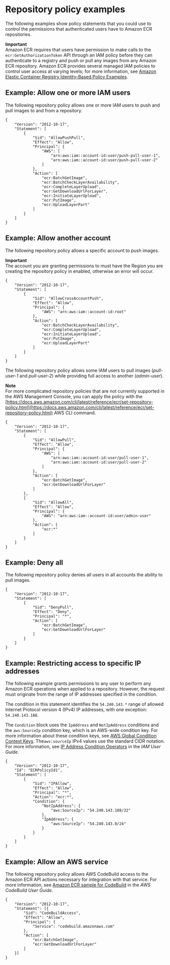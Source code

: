 # Repository policy examples<a name="repository-policy-examples"></a>

The following examples show policy statements that you could use to control the permissions that authenticated users have to Amazon ECR repositories\.

**Important**  
Amazon ECR requires that users have permission to make calls to the `ecr:GetAuthorizationToken` API through an IAM policy before they can authenticate to a registry and push or pull any images from any Amazon ECR repository\. Amazon ECR provides several managed IAM policies to control user access at varying levels; for more information, see [Amazon Elastic Container Registry Identity\-Based Policy Examples](security_iam_id-based-policy-examples.md)\.

## Example: Allow one or more IAM users<a name="IAM_within_account"></a>

The following repository policy allows one or more IAM users to push and pull images to and from a repository\.

```
{
    "Version": "2012-10-17",
    "Statement": [
        {
            "Sid": "AllowPushPull",
            "Effect": "Allow",
            "Principal": {
                "AWS": [
                    "arn:aws:iam::account-id:user/push-pull-user-1",
                    "arn:aws:iam::account-id:user/push-pull-user-2"
                ]
            },
            "Action": [
                "ecr:BatchGetImage",
                "ecr:BatchCheckLayerAvailability",
                "ecr:CompleteLayerUpload",
                "ecr:GetDownloadUrlForLayer",
                "ecr:InitiateLayerUpload",
                "ecr:PutImage",
                "ecr:UploadLayerPart"
            ]
        }
    ]
}
```

## Example: Allow another account<a name="IAM_allow_other_accounts"></a>

The following repository policy allows a specific account to push images\.

**Important**  
The account you are granting permissions to must have the Region you are creating the repository policy in enabled, otherwise an error will occur\.

```
{
    "Version": "2012-10-17",
    "Statement": [
        {
            "Sid": "AllowCrossAccountPush",
            "Effect": "Allow",
            "Principal": {
                "AWS": "arn:aws:iam::account-id:root"
            },
            "Action": [
                "ecr:BatchCheckLayerAvailability",
                "ecr:CompleteLayerUpload",
                "ecr:InitiateLayerUpload",
                "ecr:PutImage",
                "ecr:UploadLayerPart"
            ]
        }
    ]
}
```

The following repository policy allows some IAM users to pull images \(*pull\-user\-1* and *pull\-user\-2*\) while providing full access to another \(*admin\-user*\)\.

**Note**  
For more complicated repository policies that are not currently supported in the AWS Management Console, you can apply the policy with the [https://docs.aws.amazon.com/cli/latest/reference/ecr/set-repository-policy.html](https://docs.aws.amazon.com/cli/latest/reference/ecr/set-repository-policy.html) AWS CLI command\.

```
{
    "Version": "2012-10-17",
    "Statement": [
        {
            "Sid": "AllowPull",
            "Effect": "Allow",
            "Principal": {
                "AWS": [
                    "arn:aws:iam::account-id:user/pull-user-1",
                    "arn:aws:iam::account-id:user/pull-user-2"
                ]
            },
            "Action": [
                "ecr:BatchGetImage",
                "ecr:GetDownloadUrlForLayer"
            ]
        },
        {
            "Sid": "AllowAll",
            "Effect": "Allow",
            "Principal": {
                "AWS": "arn:aws:iam::account-id:user/admin-user"
            },
            "Action": [
                "ecr:*"
            ]
        }
    ]
}
```

## Example: Deny all<a name="IAM_deny_all"></a>

The following repository policy denies all users in all accounts the ability to pull images\.

```
{
    "Version": "2012-10-17",
    "Statement": [
        {
            "Sid": "DenyPull",
            "Effect": "Deny",
            "Principal": "*",
            "Action": [
                "ecr:BatchGetImage",
                "ecr:GetDownloadUrlForLayer"
            ]
        }
    ]
}
```

## Example: Restricting access to specific IP addresses<a name="IAM_restrict_ip"></a>

The following example grants permissions to any user to perform any Amazon ECR operations when applied to a repository\. However, the request must originate from the range of IP addresses specified in the condition\.

The condition in this statement identifies the `54.240.143.*` range of allowed Internet Protocol version 4 \(IPv4\) IP addresses, with one exception: `54.240.143.188`\.

The `Condition` block uses the `IpAddress` and `NotIpAddress` conditions and the `aws:SourceIp` condition key, which is an AWS\-wide condition key\. For more information about these condition keys, see [AWS Global Condition Context Keys](https://docs.aws.amazon.com/IAM/latest/UserGuide/reference_policies_condition-keys.html)\. The`aws:sourceIp` IPv4 values use the standard CIDR notation\. For more information, see [IP Address Condition Operators](https://docs.aws.amazon.com/IAM/latest/UserGuide/reference_policies_elements_condition_operators.html#Conditions_IPAddress) in the *IAM User Guide*\.

```
{
    "Version": "2012-10-17",
    "Id": "ECRPolicyId1",
    "Statement": [
        {
            "Sid": "IPAllow",
            "Effect": "Allow",
            "Principal": "*",
            "Action": "ecr:*",
            "Condition": {
                "NotIpAddress": {
                    "aws:SourceIp": "54.240.143.188/32"
                },
                "IpAddress": {
                    "aws:SourceIp": "54.240.143.0/24"
                }
            }
        }
    ]
}
```

## Example: Allow an AWS service<a name="IAM_service_linked"></a>

The following repository policy allows AWS CodeBuild access to the Amazon ECR API actions necessary for integration with that service\. For more information, see [Amazon ECR sample for CodeBuild](https://docs.aws.amazon.com/codebuild/latest/userguide/sample-ecr.html) in the *AWS CodeBuild User Guide*\.

```
{
	"Version": "2012-10-17",
	"Statement": [{
		"Sid": "CodeBuildAccess",
		"Effect": "Allow",
		"Principal": {
			"Service": "codebuild.amazonaws.com"
		},
		"Action": [
			"ecr:BatchGetImage",
			"ecr:GetDownloadUrlForLayer"
		]
	}]
}
```